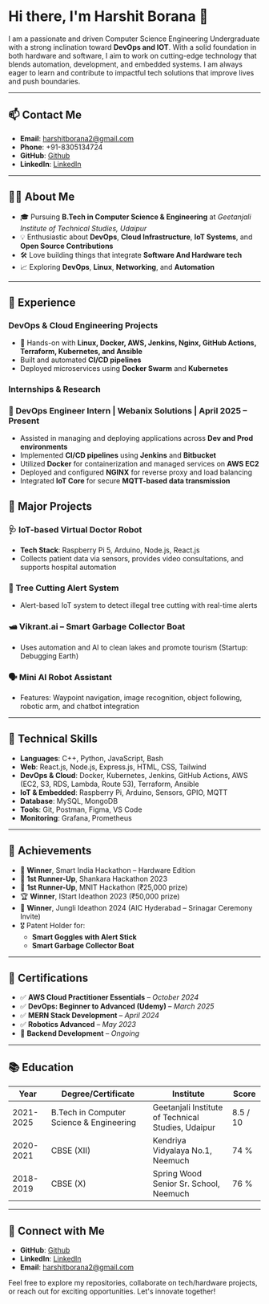 # Hi there, I'm Harshit Borana 👋

I am a passionate and driven Computer Science Engineering Undergraduate with a strong inclination toward **DevOps and IOT**. With a solid foundation in both hardware and software, I aim to work on cutting-edge technology that blends automation, development, and embedded systems. I am always eager to learn and contribute to impactful tech solutions that improve lives and push boundaries.

---

## 📫 Contact Me  
- **Email**: harshitborana2@gmail.com  
- **Phone**: +91-8305134724  
- **GitHub**: [Github](https://github.com/harshit075)  
- **LinkedIn**: [LinkedIn](https://www.linkedin.com/in/harshit-borana-%F0%9F%87%AE%F0%9F%87%B3-3a685a257/) 

---

## 👨‍💻 About Me  
- 🎓 Pursuing **B.Tech in Computer Science & Engineering** at *Geetanjali Institute of Technical Studies, Udaipur*  
- 💡 Enthusiastic about **DevOps**, **Cloud Infrastructure**, **IoT Systems**, and **Open Source Contributions**  
- 🛠 Love building things that integrate **Software And Hardware tech**  
- 📈 Exploring **DevOps**, **Linux**, **Networking**, and **Automation**

---

## 💼 Experience

### DevOps & Cloud Engineering Projects  
- 🧱 Hands-on with **Linux, Docker, AWS, Jenkins, Nginx, GitHub Actions, Terraform, Kubernetes, and Ansible**  
- Built and automated **CI/CD pipelines**  
- Deployed microservices using **Docker Swarm** and **Kubernetes**

### Internships & Research  
### 🔧 DevOps Engineer Intern | **Webanix Solutions** | April 2025 – Present
- Assisted in managing and deploying applications across **Dev and Prod environments**
- Implemented **CI/CD pipelines** using **Jenkins** and **Bitbucket**
- Utilized **Docker** for containerization and managed services on **AWS EC2**
- Deployed and configured **NGINX** for reverse proxy and load balancing
- Integrated **IoT Core** for secure **MQTT-based data transmission**

## 🔨 Major Projects

### 🩺 IoT-based Virtual Doctor Robot  
- **Tech Stack**: Raspberry Pi 5, Arduino, Node.js, React.js  
- Collects patient data via sensors, provides video consultations, and supports hospital automation  

### 🌳 Tree Cutting Alert System  
- Alert-based IoT system to detect illegal tree cutting with real-time alerts  

### 🛥 Vikrant.ai – Smart Garbage Collector Boat  
- Uses automation and AI to clean lakes and promote tourism (Startup: Debugging Earth)

### 🗣 Mini AI Robot Assistant  
- Features: Waypoint navigation, image recognition, object following, robotic arm, and chatbot integration  

---

## 🧠 Technical Skills

- **Languages**: C++, Python, JavaScript, Bash  
- **Web**: React.js, Node.js, Express.js, HTML, CSS, Tailwind  
- **DevOps & Cloud**: Docker, Kubernetes, Jenkins, GitHub Actions, AWS (EC2, S3, RDS, Lambda, Route 53), Terraform, Ansible  
- **IoT & Embedded**: Raspberry Pi, Arduino, Sensors, GPIO, MQTT  
- **Database**: MySQL, MongoDB  
- **Tools**: Git, Postman, Figma, VS Code  
- **Monitoring**: Grafana, Prometheus

---

## 🏅 Achievements

- 🥇 **Winner**, Smart India Hackathon – Hardware Edition  
- 🥈 **1st Runner-Up**, Shankara Hackathon 2023  
- 🥈 **1st Runner-Up**, MNIT Hackathon (₹25,000 prize)  
- 🏆 **Winner**, IStart Ideathon 2023 (₹50,000 prize)  
- 🥇 **Winner**, Jungli Ideathon 2024 (AIC Hyderabad – Srinagar Ceremony Invite)  
- 🎖 Patent Holder for:  
  - **Smart Goggles with Alert Stick**  
  - **Smart Garbage Collector Boat**

---

## 📜 Certifications

- ✅ **AWS Cloud Practitioner Essentials** – *October 2024*  
- ✅ **DevOps: Beginner to Advanced (Udemy)** – *March 2025*  
- ✅ **MERN Stack Development** – *April 2024*  
- ✅ **Robotics Advanced** – *May 2023*  
- 🚧 **Backend Development** – *Ongoing*  

---

## 📚 Education

| Year       | Degree/Certificate                    | Institute                                      | Score     |
|------------|----------------------------------------|------------------------------------------------|-----------|
| 2021-2025  | B.Tech in Computer Science & Engineering | Geetanjali Institute of Technical Studies, Udaipur | 8.5 / 10 |
| 2020-2021  | CBSE (XII)                             | Kendriya Vidyalaya No.1, Neemuch                          |  74 % |
| 2018-2019  | CBSE (X)                               | Spring Wood Senior Sr. School, Neemuch                         |  76 % |

---

## 🔗 Connect with Me

- **GitHub**: [Github](https://github.com/harshit075)  
- **LinkedIn**: [LinkedIn](https://www.linkedin.com/in/harshit-borana-%F0%9F%87%AE%F0%9F%87%B3-3a685a257/) 
- **Email**: harshitborana2@gmail.com  

Feel free to explore my repositories, collaborate on tech/hardware projects, or reach out for exciting opportunities. Let's innovate together!
